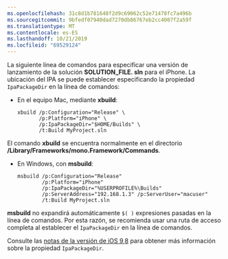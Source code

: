 ```yaml
---
ms.openlocfilehash: 31c8d1b781648f2d9c69062c52e71478fc7a496b
ms.sourcegitcommit: 9bfedf07940dad7270db86767eb2cc4007f2a59f
ms.translationtype: MT
ms.contentlocale: es-ES
ms.lasthandoff: 10/21/2019
ms.locfileid: "69529124"
---
```


La siguiente línea de comandos para especificar una versión de lanzamiento de la solución **SOLUTION_FILE. sln** para el iPhone. La ubicación del IPA se puede establecer especificando la propiedad `IpaPackageDir` en la línea de comandos:

- En el equipo Mac, mediante **xbuild**:

  ```
  xbuild /p:Configuration="Release" \ 
         /p:Platform="iPhone" \ 
         /p:IpaPackageDir="$HOME/Builds" \
         /t:Build MyProject.sln
  ```

El comando **xbuild** se encuentra normalmente en el directorio **/Library/Frameworks/mono.Framework/Commands**.

- En Windows, con **msbuild**:

  ```
  msbuild /p:Configuration="Release" 
          /p:Platform="iPhone" 
          /p:IpaPackageDir="%USERPROFILE%\Builds" 
          /p:ServerAddress="192.168.1.3" /p:ServerUser="macuser"  
          /t:Build MyProject.sln
  ```

**msbuild** no expandirá automáticamente `$( )` expresiones pasadas en la línea de comandos. Por esta razón, se recomienda usar una ruta de acceso completa al establecer el `IpaPackageDir` en la línea de comandos.

Consulte las [notas de la versión de iOS 9,8](https://github.com/xamarin/release-notes-archive/blob/master/release-notes/ios/xamarin.ios_9/xamarin.ios_9.8.md#new-msbuild-property-ipapackagedir-to-customize-ipa-output-location) para obtener más información sobre la propiedad `IpaPackageDir`.
